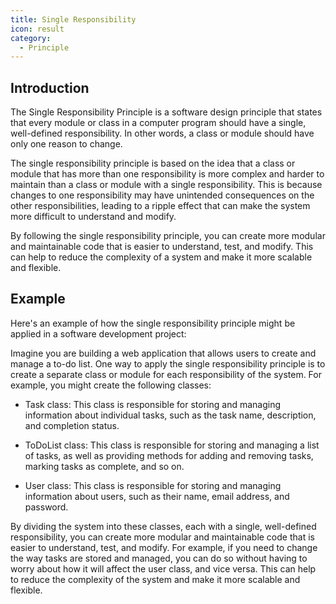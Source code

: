 ```yaml
---
title: Single Responsibility
icon: result
category:
  - Principle
---
```


## Introduction

The Single Responsibility Principle is a software design principle that states that every module or class in a computer program should have a single, well-defined responsibility. In other words, a class or module should have only one reason to change.

The single responsibility principle is based on the idea that a class or module that has more than one responsibility is more complex and harder to maintain than a class or module with a single responsibility. This is because changes to one responsibility may have unintended consequences on the other responsibilities, leading to a ripple effect that can make the system more difficult to understand and modify.

By following the single responsibility principle, you can create more modular and maintainable code that is easier to understand, test, and modify. This can help to reduce the complexity of a system and make it more scalable and flexible.

## Example

Here's an example of how the single responsibility principle might be applied in a software development project:

Imagine you are building a web application that allows users to create and manage a to-do list. One way to apply the single responsibility principle is to create a separate class or module for each responsibility of the system. For example, you might create the following classes:

- Task class: This class is responsible for storing and managing information about individual tasks, such as the task name, description, and completion status.

- ToDoList class: This class is responsible for storing and managing a list of tasks, as well as providing methods for adding and removing tasks, marking tasks as complete, and so on.

- User class: This class is responsible for storing and managing information about users, such as their name, email address, and password.

By dividing the system into these classes, each with a single, well-defined responsibility, you can create more modular and maintainable code that is easier to understand, test, and modify. For example, if you need to change the way tasks are stored and managed, you can do so without having to worry about how it will affect the user class, and vice versa. This can help to reduce the complexity of the system and make it more scalable and flexible.
